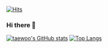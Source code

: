[![Hits](https://hits.seeyoufarm.com/api/count/incr/badge.svg?url=https%3A%2F%2Fgithub.com%2Ftaewoojin%2Fhit-counter&count_bg=%2379C83D&title_bg=%23555555&icon=protocols-dot-io.svg&icon_color=%23FFFFFF&title=hits&edge_flat=false)](https://hits.seeyoufarm.com)
### Hi there 👋


[![taewoo's GitHub stats](https://github-readme-stats.vercel.app/api?username=taewoojin&count_private=true&show_icons=true&theme=dracula)](https://github.com/anuraghazra/github-readme-stats)
[![Top Langs](https://github-readme-stats.vercel.app/api/top-langs/?username=taewoojin&layout=compact)](https://github.com/anuraghazra/github-readme-stats)





<!--
**taewoojin/taewoojin** is a ✨ _special_ ✨ repository because its `README.md` (this file) appears on your GitHub profile.

Here are some ideas to get you started:

- 🔭 I’m currently working on ...
- 🌱 I’m currently learning ...
- 👯 I’m looking to collaborate on ...
- 🤔 I’m looking for help with ...
- 💬 Ask me about ...
- 📫 How to reach me: ...
- 😄 Pronouns: ...
- ⚡ Fun fact: ...
-->
